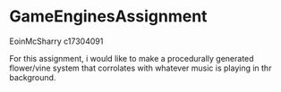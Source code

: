 # GameEnginesAssignment
EoinMcSharry c17304091

For this assignment, i would like to make a procedurally generated flower/vine system that corrolates with whatever music is playing in thr background.
